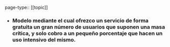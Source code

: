 page-type:: [[topic]]
- ### Modelo mediante el cual ofrezco un servicio de forma gratuita un gran número de usuarios que suponen una masa crítica, y solo cobro a un pequeño porcentaje que hacen un uso intensivo del mismo.


